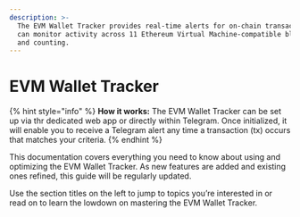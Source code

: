 ```yaml
---
description: >-
  The EVM Wallet Tracker provides real-time alerts for on-chain transactions. It
  can monitor activity across 11 Ethereum Virtual Machine-compatible blockchains
  and counting.
---
```


# EVM Wallet Tracker

{% hint style="info" %}
**How it works:** The EVM Wallet Tracker can be set up via thr dedicated web app or directly within Telegram. Once initialized, it will enable you to receive a Telegram alert any time a transaction (tx) occurs that matches your criteria.
{% endhint %}

This documentation covers everything you need to know about using and optimizing the EVM Wallet Tracker. As new features are added and existing ones refined, this guide will be regularly updated.

Use the section titles on the left to jump to topics you’re interested in or read on to learn the lowdown on mastering the EVM Wallet Tracker.
